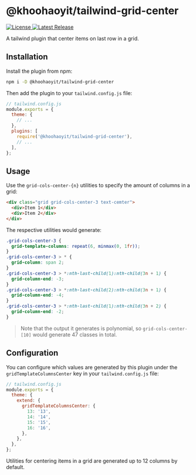 # @khoohaoyit/tailwind-grid-center

<a href="https://github.com/KhooHaoYit/tailwind-grid-center/blob/main/LICENSE">
  <img src="https://img.shields.io/npm/l/@khoohaoyit/tailwind-grid-center.svg" alt="License" />
</a>
<a href="https://github.com/KhooHaoYit/tailwind-grid-center/releases">
  <img src="https://img.shields.io/npm/dw/@khoohaoyit/tailwind-grid-center.svg" alt="Latest Release" />
</a>

A tailwind plugin that center items on last row in a grid.

## Installation

Install the plugin from npm:

```sh
npm i -D @khoohaoyit/tailwind-grid-center
```

Then add the plugin to your `tailwind.config.js` file:

```js
// tailwind.config.js
module.exports = {
  theme: {
    // ...
  },
  plugins: [
    require('@khoohaoyit/tailwind-grid-center'),
    // ...
  ],
};
```

## Usage

Use the `grid-cols-center-{n}` utilities to specify the amount of columns in a grid:

```html
<div class="grid grid-cols-center-3 text-cemter">
  <div>Item 1</div>
  <div>Item 2</div>
</div>
```

The respective utilities would generate:

```css
.grid-cols-center-3 {
  grid-template-columns: repeat(6, minmax(0, 1fr));
}
.grid-cols-center-3 > * {
  grid-column: span 2;
}
.grid-cols-center-3 > *:nth-last-child(1):nth-child(3n + 1) {
  grid-column-end: -3;
}
.grid-cols-center-3 > *:nth-last-child(2):nth-child(3n + 1) {
  grid-column-end: -4;
}
.grid-cols-center-3 > *:nth-last-child(1):nth-child(3n + 2) {
  grid-column-end: -2;
}
```

> Note that the output it generates is polynomial, so `grid-cols-center-[10]` would generate 47 classes in total.

## Configuration

You can configure which values are generated by this plugin under the `gridTemplateColumnsCenter` key in your `tailwind.config.js` file:

```js
// tailwind.config.js
module.exports = {
  theme: {
    extend: {
      gridTemplateColumnsCenter: {
        13: '13',
        14: '14',
        15: '15',
        16: '16',
      },
    },
  },
};
```

Utilities for centering items in a grid are generated up to 12 columns by default.
